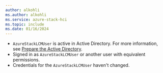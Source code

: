 ```yaml
---
author: alkohli
ms.author: alkohli
ms.service: azure-stack-hci
ms.topic: include
ms.date: 01/16/2024
---
```



- `AzureStackLCMUser` is active in Active Directory. For more information, see [Prepare the Active Directory](../deploy/deployment-prep-active-directory.md#active-directory-preparation-module).
- Signed in as `AzureStackLCMUser` or another user with equivalent permissions.
- Credentials for the `AzureStackLCMUser` haven't changed.
